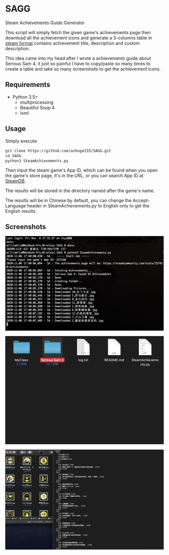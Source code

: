 # SAGG
Steam Achievements Guide Generator

This script will simply fetch the given game's achievements page then download all the achievement icons and generate a 3-columns table in [steam format](https://steamcommunity.com/comment/Guide/formattinghelp) contains achievement title, description and custom description.

This idea came into my head after I wrote a achievements guide about Serious Sam 4, it just so painful I have to copy/paste so many times to create a table and take so many screenshots to get the achievement icons.

## Requirements

- Python 3.5+
    - multiprocessing
    - Beautiful Soup 4
    - lxml

## Usage

Simply execute

```shell
git clone https://github.com/azhuge233/SAGG.git
cd SAGG
python3 SteamAchievements.py
```

Then input the steam game's App ID, which can be found when you open the game's store page, it's in the URL, or you can search App ID at [SteamDB](https://steamdb.info).

The results will be stored in the directory named after the game's name.

The results will be in Chinese by default, you can change the Accept-Language header in SteamAchievements.py to English only to get the English results.

## Screenshots

![1](https://github.com/azhuge233/SAGG/raw/main/1.png)

![2](https://github.com/azhuge233/SAGG/raw/main/2.png)

![3](https://github.com/azhuge233/SAGG/raw/main/3.png)

